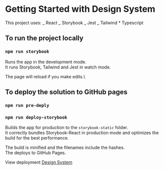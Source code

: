 # Getting Started with Design System

This project uses:
_ React
_ Storybook
_ Jest
_ Tailwind \* Typescript

## To run the project locally

### `npm run storybook`

Runs the app in the development mode.\
It runs Storybook, Tailwind and Jest in watch mode.

The page will reload if you make edits.\

## To deploy the solution to GitHub pages

### `npm run pre-deply`

### `npm run deploy-storybook`

Builds the app for production to the `storybook-static` folder.\
It correctly bundles Storybook-React in production mode and optimizes the build for the best performance.

The build is minified and the filenames include the hashes.\
The deploys to GitHub Pages.

View deployment [Design System](https://sgdavid2719.github.io/DesignSystem/)
